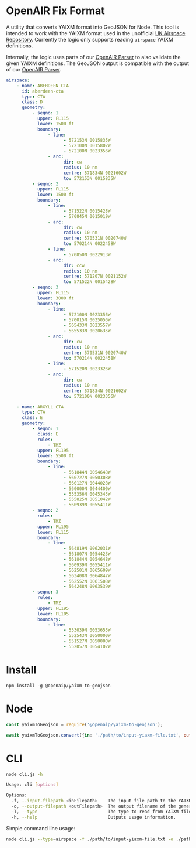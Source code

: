 # OpenAIR Fix Format

A utility that converts YAIXM format into GeoJSON for Node. This tool is intended to work with the YAIXM format
used in the unofficial [UK Airspace Repository](https://github.com/ahsparrow/airspace). Currently the logic only 
supports reading `airspace` YAIXM definitions.

Internally, the logic uses parts of our [OpenAIR Parser](https://github.com/openAIP/openaip-openair-parser) to also validate the
given YAIXM definitions. The GeoJSON output is compatible with the output of our [OpenAIR Parser](https://github.com/openAIP/openaip-openair-parser).

```YAML
airspace:
    - name: ABERDEEN CTA
      id: aberdeen-cta
      type: CTA
      class: D
      geometry:
          - seqno: 1
            upper: FL115
            lower: 1500 ft
            boundary:
                - line:
                      - 572153N 0015835W
                      - 572100N 0015802W
                      - 572100N 0023356W
                - arc:
                      dir: cw
                      radius: 10 nm
                      centre: 571834N 0021602W
                      to: 572153N 0015835W
          - seqno: 2
            upper: FL115
            lower: 1500 ft
            boundary:
                - line:
                      - 571522N 0015428W
                      - 570845N 0015019W
                - arc:
                      dir: cw
                      radius: 10 nm
                      centre: 570531N 0020740W
                      to: 570214N 0022458W
                - line:
                      - 570850N 0022913W
                - arc:
                      dir: ccw
                      radius: 10 nm
                      centre: 571207N 0021152W
                      to: 571522N 0015428W
          - seqno: 3
            upper: FL115
            lower: 3000 ft
            boundary:
                - line:
                      - 572100N 0023356W
                      - 570015N 0025056W
                      - 565433N 0023557W
                      - 565533N 0020635W
                - arc:
                      dir: cw
                      radius: 10 nm
                      centre: 570531N 0020740W
                      to: 570214N 0022458W
                - line:
                      - 571520N 0023326W
                - arc:
                      dir: cw
                      radius: 10 nm
                      centre: 571834N 0021602W
                      to: 572100N 0023356W

    - name: ARGYLL CTA
      type: CTA
      class: E
      geometry:
          - seqno: 1
            class: E
            rules:
                - TMZ
            upper: FL195
            lower: 5500 ft
            boundary:
                - line:
                      - 561844N 0054648W
                      - 560727N 0050308W
                      - 560127N 0044028W
                      - 560000N 0044400W
                      - 555356N 0045343W
                      - 555825N 0051042W
                      - 560939N 0055411W
          - seqno: 2
            rules:
                - TMZ
            upper: FL195
            lower: FL115
            boundary:
                - line:
                      - 564819N 0062031W
                      - 561807N 0054423W
                      - 561844N 0054648W
                      - 560939N 0055411W
                      - 562501N 0065609W
                      - 563408N 0064847W
                      - 562552N 0061508W
                      - 564248N 0063539W
          - seqno: 3
            rules:
                - TMZ
            upper: FL195
            lower: FL105
            boundary:
                - line:
                      - 553039N 0053655W
                      - 552543N 0050000W
                      - 551527N 0050000W
                      - 552057N 0054102W
```

Install
=
```shell
npm install -g @openaip/yaixm-to-geojson
```

Node
=

```javascript
const yaixmToGeojson = require('@openaip/yaixm-to-geojson');

await yaixmToGeojson.convert({in: './path/to/input-yiaxm-file.txt', out:'./path/to/output-geojson-file.geojson', type: 'airspace'});
```

CLI
=

```bash
node cli.js -h

Usage: cli [options]

Options:
  -f, --input-filepath <inFilepath>    The input file path to the YAIXM file.
  -o, --output-filepath <outFilepath>  The output filename of the generated GeoJSON file.
  -T, --type                           The type to read from YAIXM file. Currently only "airspace" is supported. (default: "airspace")
  -h, --help                           Outputs usage information.
```

Simple command line usage:

```bash
node cli.js --type=airspace -f ./path/to/input-yiaxm-file.txt -o ./path/to/output-geojson-file.geojson
```
